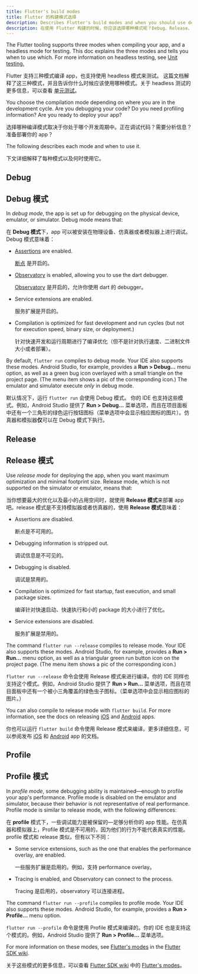 ```yaml
---
title: Flutter's build modes
title: Flutter 的构建模式选择
description: Describes Flutter's build modes and when you should use debug, release, or profile mode?
description: 在使用 Flutter 构建的时候，你应该选择哪种模式呢？Debug、Release、或者是 Profile 模式？
---
```


The Flutter tooling supports three modes when compiling your app,
and a headless mode for testing.
This doc explains the three modes and tells you when to use which.
For more information on headless testing, see
[Unit testing.](/docs/testing#unit-tests)

Flutter 支持三种模式编译 app，也支持使用 headless 模式来测试。
这篇文档解释了这三种模式，并且告诉你什么时候应该使用哪种模式。关于 headless 测试的更多信息，可以查看 [单元测试](/docs/testing#unit-tests)。

You choose the compilation mode depending on where you are in
the development cycle. Are you debugging your code? Do you
need profiling information? Are you ready to deploy your app?

选择哪种编译模式取决于你处于哪个开发周期中。正在调试代码？需要分析信息？准备部署你的 app？

The following describes each mode and when to use it.

下文详细解释了每种模式以及何时使用它。

## Debug
## Debug 模式

In _debug mode_, the app is set up for debugging on the physical
device, emulator, or simulator. Debug mode means that:

在 **Debug 模式**下，app 可以被安装在物理设备、仿真器或者模拟器上进行调试。Debug 模式意味着：

* [Assertions]({{site.dart-site}}/guides/language/language-tour#assert)
   are enabled.
   
  [断点]({{site.dart-site}}/guides/language/language-tour#assert) 是开启的。

* [Observatory](https://dart-lang.github.io/observatory) is enabled,
   allowing you to use the dart debugger.
   
  [Observatory](https://dart-lang.github.io/observatory) 是开启的，允许你使用 dart 的 debugger。

* Service extensions are enabled.

  服务扩展是开启的。

* Compilation is optimized for fast development and run cycles (but not for
  execution speed, binary size, or deployment.)

  针对快速开发和运行周期进行了编译优化（但不是针对执行速度、二进制文件大小或者部署）。

By default, `flutter run` compiles to debug mode.
Your IDE also supports these modes. Android Studio,
for example, provides a **Run > Debug...** menu option, as well as a green bug
icon overlayed with a small triangle on the project page.
(The menu item shows a pic of the corresponding icon.)
The emulator and simulator execute _only_ in debug mode.

默认情况下，运行 `flutter run` 会使用 Debug 模式。
你的 IDE 也支持这些模式。例如，Android Studio 提供了 **Run > Debug...** 菜单选项，而且在项目面板中还有一个三角形的绿色运行按钮图标（菜单选项中会显示相应图标的图片）。仿真器和模拟器**仅**可以在 Debug 模式下执行。

## Release
## Release 模式

Use _release mode_ for deploying the app, when you want maximum
optimization and minimal footprint size. Release mode, which is not
supported on the simulator or emulator, means that:

当你想要最大的优化以及最小的占用空间时，就使用 **Release 模式**来部署 app 吧。release 模式是不支持模拟器或者仿真器的，使用 **Release 模式**意味着：

* Assertions are disabled.

  断点是不可用的。

* Debugging information is stripped out.

  调试信息是不可见的。

* Debugging is disabled.

  调试是禁用的。

* Compilation is optimized for fast startup, fast execution, and small
  package sizes.
  
  编译针对快速启动、快速执行和小的 package 的大小进行了优化。

* Service extensions are disabled.

  服务扩展是禁用的。

The command `flutter run --release` compiles to release mode.
Your IDE also supports these modes.  Android Studio, for example,
provides a **Run > Run...** menu option, as well as a triangular 
green run button icon on the project page.
(The menu item shows a pic of the corresponding icon.)

`flutter run --release` 命令会使用 Release 模式来进行编译。你的 IDE 同样也支持这个模式。例如，Android Studio 提供了 **Run > Run...** 菜单选项，而且在项目面板中还有一个被小三角覆盖的绿色虫子图标。（菜单选项中会显示相应图标的图片。）

You can also compile to release mode with `flutter build`.
For more information, see the docs on releasing
[iOS](../deployment/ios) and [Android](../deployment/android) apps.

你也可以运行 `flutter build` 命令使用 Release 模式来编译。更多详细信息，可以参阅发布 [iOS](../deployment/ios) 和 [Android](../deployment/android) app 的文档。

## Profile
## Profile 模式

In _profile mode_, some debugging ability is maintained&mdash;enough
to profile your app's performance. Profile mode is disabled on
the emulator and simulator, because their behavior is not representative
of real performance. Profile mode is similar to release mode, with
the following differences:

在 **profile** 模式下，一些调试能力是被保留的&mdash;足够分析你的 app 性能。在仿真器和模拟器上，Profile 模式是不可用的，因为他们的行为不能代表真实的性能。profile 模式和 release 类似，但有以下不同：

* Some service extensions, such as the one that enables the performance
  overlay, are enabled.
  
  一些服务扩展是启用的。例如，支持 performance overlay。

* Tracing is enabled, and Observatory can connect to the process.

  Tracing 是启用的，observatory 可以连接进程。

The command `flutter run --profile` compiles to profile mode.
Your IDE also supports these modes. Android Studio, for example,
provides a **Run > Profile...** menu option.

`flutter run --profile` 命令是使用 Profile 模式来编译的。你的 IDE 也是支持这个模式的。例如，Android Studio 提供了 **Run > Profile...** 菜单选项。

For more information on these modes, see
[Flutter's modes]({{site.github}}/flutter/flutter/wiki/Flutter%27s-modes)
in the [Flutter SDK wiki]({{site.github}}/flutter/flutter/wiki).

关于这些模式的更多信息，可以查看 [Flutter SDK wiki]({{site.github}}/flutter/flutter/wiki) 中的 [Flutter's modes]({{site.github}}/flutter/flutter/wiki/Flutter%27s-modes)。


